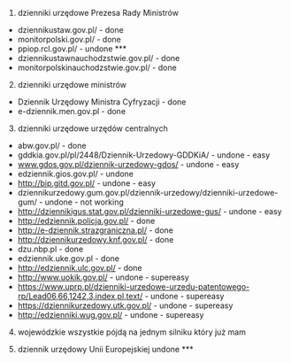 1. dzienniki urzędowe Prezesa Rady Ministrów 
- dziennikustaw.gov.pl/ - done
- monitorpolski.gov.pl/ - done
- ppiop.rcl.gov.pl/ - undone ***
- dziennikustawnauchodzstwie.gov.pl/ - done
- monitorpolskinauchodzstwie.gov.pl/ - done

2. dzienniki urzędowe ministrów
- Dziennik Urzędowy Ministra Cyfryzacji - done
- e-dziennik.men.gov.pl - done

3. dzienniki urzędowe urzędów centralnych
- abw.gov.pl/ - done
- gddkia.gov.pl/pl/2448/Dziennik-Urzedowy-GDDKiA/ - undone - easy
- www.gdos.gov.pl/dziennik-urzedowy-gdos/ - undone - easy
- edziennik.gios.gov.pl/ - undone
- http://bip.gitd.gov.pl/ - undone - easy
- dziennikurzedowy.gum.gov.pl/dziennik-urzedowy/dzienniki-urzedowe-gum/ - undone - not working
- http://dziennikigus.stat.gov.pl/dzienniki-urzedowe-gus/ - undone - easy
- http://edziennik.policja.gov.pl/ - done
- http://e-dziennik.strazgraniczna.pl/ - done
- http://dziennikurzedowy.knf.gov.pl/ - done
- dzu.nbp.pl - done
- edziennik.uke.gov.pl - done
- http://edziennik.ulc.gov.pl/ - done
- http://www.uokik.gov.pl/ - undone - supereasy
- https://www.uprp.pl/dzienniki-urzedowe-urzedu-patentowego-rp/Lead06,66,1242,3,index,pl,text/ - undone - supereasy
- https://dziennikurzedowy.utk.gov.pl/ - undone - supereasy
- http://edzienniki.wug.gov.pl/ - undone - supereasy

4. wojewódzkie
wszystkie pójdą na jednym silniku który już mam

5. dziennik urzędowy Unii Europejskiej
undone ***
